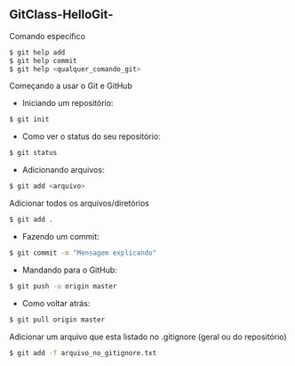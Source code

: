 GitClass-HelloGit-
---

Comando específico

```sh
$ git help add
$ git help commit
$ git help <qualquer_comando_git>
```

Começando a usar o Git e GitHub

- Iniciando um repositório:
```sh
$ git init
```

- Como ver o status do seu repositório:
```sh
$ git status
```

- Adicionando arquivos:
```sh
$ git add <arquivo>
```

Adicionar todos os arquivos/diretórios

```sh
$ git add .
```

- Fazendo um commit:
```sh
$ git commit -m "Mensagem explicando"
```

- Mandando para o GitHub:
```sh
$ git push -u origin master
```

- Como voltar atrás:
```sh
$ git pull origin master
```

Adicionar um arquivo que esta listado no .gitignore (geral ou do repositório)

```sh
$ git add -f arquivo_no_gitignore.txt
```
